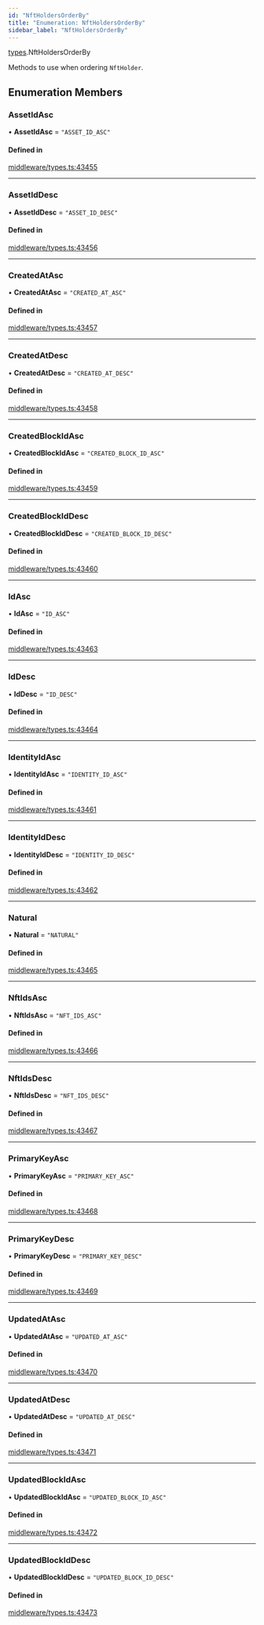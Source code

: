 ```yaml
---
id: "NftHoldersOrderBy"
title: "Enumeration: NftHoldersOrderBy"
sidebar_label: "NftHoldersOrderBy"
---
```


[types](../../../modules/Types/Types.md).NftHoldersOrderBy

Methods to use when ordering `NftHolder`.

## Enumeration Members

### AssetIdAsc

• **AssetIdAsc** = ``"ASSET_ID_ASC"``

#### Defined in

[middleware/types.ts:43455](https://github.com/PolymeshAssociation/polymesh-sdk/blob/968f8d70c/src/middleware/types.ts#L43455)

___

### AssetIdDesc

• **AssetIdDesc** = ``"ASSET_ID_DESC"``

#### Defined in

[middleware/types.ts:43456](https://github.com/PolymeshAssociation/polymesh-sdk/blob/968f8d70c/src/middleware/types.ts#L43456)

___

### CreatedAtAsc

• **CreatedAtAsc** = ``"CREATED_AT_ASC"``

#### Defined in

[middleware/types.ts:43457](https://github.com/PolymeshAssociation/polymesh-sdk/blob/968f8d70c/src/middleware/types.ts#L43457)

___

### CreatedAtDesc

• **CreatedAtDesc** = ``"CREATED_AT_DESC"``

#### Defined in

[middleware/types.ts:43458](https://github.com/PolymeshAssociation/polymesh-sdk/blob/968f8d70c/src/middleware/types.ts#L43458)

___

### CreatedBlockIdAsc

• **CreatedBlockIdAsc** = ``"CREATED_BLOCK_ID_ASC"``

#### Defined in

[middleware/types.ts:43459](https://github.com/PolymeshAssociation/polymesh-sdk/blob/968f8d70c/src/middleware/types.ts#L43459)

___

### CreatedBlockIdDesc

• **CreatedBlockIdDesc** = ``"CREATED_BLOCK_ID_DESC"``

#### Defined in

[middleware/types.ts:43460](https://github.com/PolymeshAssociation/polymesh-sdk/blob/968f8d70c/src/middleware/types.ts#L43460)

___

### IdAsc

• **IdAsc** = ``"ID_ASC"``

#### Defined in

[middleware/types.ts:43463](https://github.com/PolymeshAssociation/polymesh-sdk/blob/968f8d70c/src/middleware/types.ts#L43463)

___

### IdDesc

• **IdDesc** = ``"ID_DESC"``

#### Defined in

[middleware/types.ts:43464](https://github.com/PolymeshAssociation/polymesh-sdk/blob/968f8d70c/src/middleware/types.ts#L43464)

___

### IdentityIdAsc

• **IdentityIdAsc** = ``"IDENTITY_ID_ASC"``

#### Defined in

[middleware/types.ts:43461](https://github.com/PolymeshAssociation/polymesh-sdk/blob/968f8d70c/src/middleware/types.ts#L43461)

___

### IdentityIdDesc

• **IdentityIdDesc** = ``"IDENTITY_ID_DESC"``

#### Defined in

[middleware/types.ts:43462](https://github.com/PolymeshAssociation/polymesh-sdk/blob/968f8d70c/src/middleware/types.ts#L43462)

___

### Natural

• **Natural** = ``"NATURAL"``

#### Defined in

[middleware/types.ts:43465](https://github.com/PolymeshAssociation/polymesh-sdk/blob/968f8d70c/src/middleware/types.ts#L43465)

___

### NftIdsAsc

• **NftIdsAsc** = ``"NFT_IDS_ASC"``

#### Defined in

[middleware/types.ts:43466](https://github.com/PolymeshAssociation/polymesh-sdk/blob/968f8d70c/src/middleware/types.ts#L43466)

___

### NftIdsDesc

• **NftIdsDesc** = ``"NFT_IDS_DESC"``

#### Defined in

[middleware/types.ts:43467](https://github.com/PolymeshAssociation/polymesh-sdk/blob/968f8d70c/src/middleware/types.ts#L43467)

___

### PrimaryKeyAsc

• **PrimaryKeyAsc** = ``"PRIMARY_KEY_ASC"``

#### Defined in

[middleware/types.ts:43468](https://github.com/PolymeshAssociation/polymesh-sdk/blob/968f8d70c/src/middleware/types.ts#L43468)

___

### PrimaryKeyDesc

• **PrimaryKeyDesc** = ``"PRIMARY_KEY_DESC"``

#### Defined in

[middleware/types.ts:43469](https://github.com/PolymeshAssociation/polymesh-sdk/blob/968f8d70c/src/middleware/types.ts#L43469)

___

### UpdatedAtAsc

• **UpdatedAtAsc** = ``"UPDATED_AT_ASC"``

#### Defined in

[middleware/types.ts:43470](https://github.com/PolymeshAssociation/polymesh-sdk/blob/968f8d70c/src/middleware/types.ts#L43470)

___

### UpdatedAtDesc

• **UpdatedAtDesc** = ``"UPDATED_AT_DESC"``

#### Defined in

[middleware/types.ts:43471](https://github.com/PolymeshAssociation/polymesh-sdk/blob/968f8d70c/src/middleware/types.ts#L43471)

___

### UpdatedBlockIdAsc

• **UpdatedBlockIdAsc** = ``"UPDATED_BLOCK_ID_ASC"``

#### Defined in

[middleware/types.ts:43472](https://github.com/PolymeshAssociation/polymesh-sdk/blob/968f8d70c/src/middleware/types.ts#L43472)

___

### UpdatedBlockIdDesc

• **UpdatedBlockIdDesc** = ``"UPDATED_BLOCK_ID_DESC"``

#### Defined in

[middleware/types.ts:43473](https://github.com/PolymeshAssociation/polymesh-sdk/blob/968f8d70c/src/middleware/types.ts#L43473)
